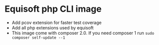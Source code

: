 # Equisoft php CLI image

- Add pcov extension for faster test coverage
- Add all php extensions used by equisoft
- This image come with composer 2.0. If you need composer 1 run `sudo composer self-update --1`
